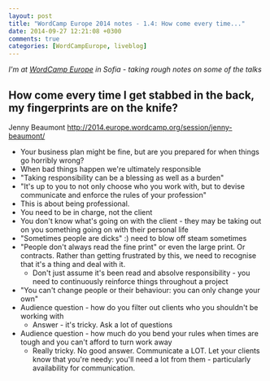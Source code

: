 ```yaml
---
layout: post
title: "WordCamp Europe 2014 notes - 1.4: How come every time..."
date: 2014-09-27 12:21:08 +0300
comments: true
categories: [WordCampEurope, liveblog]
---
```


_I'm at [WordCamp Europe](http://2014.europe.wordcamp.org/) in Sofia - taking rough notes on some of the talks_

## How come every time I get stabbed in the back, my fingerprints are on the knife?
Jenny Beaumont http://2014.europe.wordcamp.org/session/jenny-beaumont/

* Your business plan might be fine, but are you prepared for when things go horribly wrong?
* When bad things happen we're ultimately responsible
* "Taking responsibility can be a blessing as well as a burden"
* "It's up to you to not only choose who you work with, but to devise communicate and enforce the rules of your profession"
* This is about being professional.
* You need to be in charge, not the client
* You don't know what's going on with the client - they may be taking out on you something going on with their personal life
* "Sometimes people are dicks" :) need to blow off steam sometimes
* "People don't always read the fine print" or even the large print. Or contracts. Rather than getting frustrated by this, we need to recognise that it's a thing and deal with it.
  * Don't just assume it's been read and absolve responsibility - you need to continuously reinforce things throughout a project
* "You can't change people or their behaviour: you can only change your own"
* Audience question - how do you filter out clients who you shouldn't be working with
  * Answer - it's tricky. Ask a lot of questions
* Audience question - how much do you bend your rules when times are tough and you can't afford to turn work away
  * Really tricky. No good answer. Communicate a LOT. Let your clients know that you're needy: you'll need a lot from them - particularly availability for communication.


